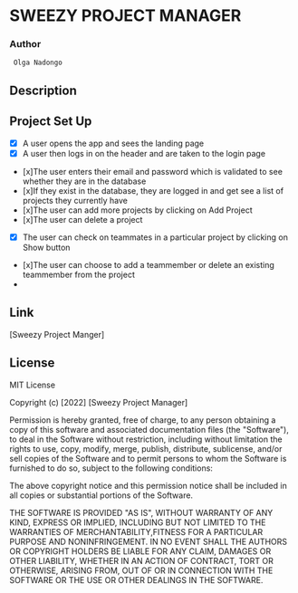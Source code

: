 # **SWEEZY PROJECT MANAGER**
### **Author**
     Olga Nadongo
##   **Description** 


 ## **Project Set Up**

 - [x] A user opens the app and sees the landing page
 - [x] A user then logs in on the header and are taken to the login page
 - [x]The user enters their email and password which is validated to see whether they are in the database
 - [x]If they exist in the database, they are logged in and get see a list of projects they currently have
 - [x]The user can add more projects by clicking on Add Project
 - [x]The user can delete a project
 - [x] The user can check on teammates in a particular project by clicking on Show button
 - [x]The user can choose to add a teammember or delete an existing teammember from the project
 -
 


## **Link**
[Sweezy Project Manger]

 ## **License**
 MIT License

Copyright (c) [2022] [Sweezy Project Manager]

Permission is hereby granted, free of charge, to any person obtaining a copy of this software and associated documentation files (the "Software"), to deal in the Software without restriction, including without limitation the rights to use, copy, modify, merge, publish, distribute, sublicense, and/or sell copies of the Software and to permit persons to whom the Software is furnished to do so, subject to the following conditions:

The above copyright notice and this permission notice shall be included in all copies or substantial portions of the Software.

THE SOFTWARE IS PROVIDED "AS IS", WITHOUT WARRANTY OF ANY KIND, EXPRESS OR IMPLIED, INCLUDING BUT NOT LIMITED TO THE WARRANTIES OF MERCHANTABILITY,FITNESS FOR A PARTICULAR PURPOSE AND NONINFRINGEMENT. IN NO EVENT SHALL THE AUTHORS OR COPYRIGHT HOLDERS BE LIABLE FOR ANY CLAIM, DAMAGES OR OTHER LIABILITY, WHETHER IN AN ACTION OF CONTRACT, TORT OR OTHERWISE, ARISING FROM, OUT OF OR IN CONNECTION WITH THE SOFTWARE OR THE USE OR OTHER DEALINGS IN THE SOFTWARE.

